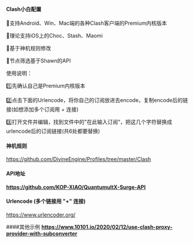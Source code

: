 #### Clash小白配置
<p>🔘支持Android、Win、Mac端的各种Clash客户端的Premium内核版本</p>
<p>🔘理论支持iOS上的Choc、Stash、Maomi</p>
<p>🔘基于神机规则修改</p>
<p>🔘节点筛选基于Shawn的API</p>

<p> 使用说明：</p>
<p>1️⃣先确认自己是Premium内核版本</p>
<p>2️⃣点击下面的Urlencode，将你自己的订阅放进去encode，复制encode后的链接(如想添加多个订阅用 + 连接)</p>
<p>3️⃣打开文件并编辑，找到文件中的&quot;在此输入订阅&quot;，把这几个字符替换成urlencode后的订阅链接(共6处都要替换)</p>

#### 神机规则
https://github.com/DivineEngine/Profiles/tree/master/Clash
#### API地址 
<b>https://github.com/KOP-XIAO/QuantumultX-Surge-API</b>
#### Urlencode (多个链接用 "+" 连接) 
https://www.urlencoder.org/

####其他示例
<b> https://www.10101.io/2020/02/12/use-clash-proxy-provider-with-subconverter</b>
